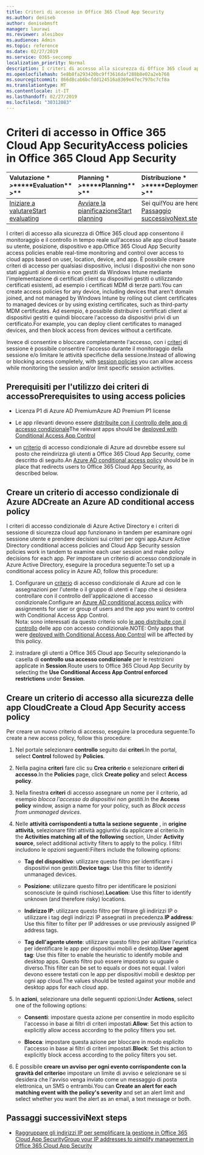 ```yaml
---
title: Criteri di accesso in Office 365 Cloud App Security
ms.author: deniseb
author: denisebmsft
manager: laurawi
ms.reviewer: alesibov
ms.audience: Admin
ms.topic: reference
ms.date: 02/27/2019
ms.service: O365-seccomp
localization_priority: Normal
description: I criteri di accesso alla sicurezza di Office 365 cloud app consentono il monitoraggio e il controllo in tempo reale sull'accesso alle app cloud basate su utente, posizione, dispositivo e app. È possibile creare criteri di accesso per qualsiasi dispositivo, inclusi i dispositivi che non sono stati aggiunti al dominio e non gestiti da Windows Intune mediante l'implementazione di certificati client su dispositivi gestiti o utilizzando certificati esistenti, ad esempio i certificati MDM di terze parti. Ad esempio, è possibile distribuire i certificati client ai dispositivi gestiti e quindi bloccare l'accesso da dispositivi privi di un certificato.
ms.openlocfilehash: 5e8b8fa293420bc9ff3616daf288b8e02a2eb768
ms.sourcegitcommit: 866d8cab6bcfdd124516a8369e47ec797bc7cf8a
ms.translationtype: MT
ms.contentlocale: it-IT
ms.lasthandoff: 02/27/2019
ms.locfileid: "30312083"
---
```

# <a name="access-policies-in-office-365-cloud-app-security"></a><span data-ttu-id="5d28a-105">Criteri di accesso in Office 365 Cloud App Security</span><span class="sxs-lookup"><span data-stu-id="5d28a-105">Access policies in Office 365 Cloud App Security</span></span>

|<span data-ttu-id="5d28a-106">Valutazione \* *\>*\*</span><span class="sxs-lookup"><span data-stu-id="5d28a-106">\*\*\*\*Evaluation\*\* \>\*\*</span></span>|<span data-ttu-id="5d28a-107">Planning \* *\>*\*</span><span class="sxs-lookup"><span data-stu-id="5d28a-107">\*\*\*\*Planning\*\* \>\*\*</span></span>|<span data-ttu-id="5d28a-108">Distribuzione \* *\>*\*</span><span class="sxs-lookup"><span data-stu-id="5d28a-108">\*\*\*\*Deployment\*\* \>\*\*</span></span>|<span data-ttu-id="5d28a-109">Utilizzo \* \* \* \*</span><span class="sxs-lookup"><span data-stu-id="5d28a-109">\*\*\*\*Utilization\*\*\*\*</span></span>|
|:-----|:-----|:-----|:-----|
|[<span data-ttu-id="5d28a-110">Iniziare a valutare</span><span class="sxs-lookup"><span data-stu-id="5d28a-110">Start evaluating</span></span>](office-365-cas-overview.md) <br/> |[<span data-ttu-id="5d28a-111">Avviare la pianificazione</span><span class="sxs-lookup"><span data-stu-id="5d28a-111">Start planning</span></span>](get-ready-for-office-365-cas.md) <br/> |<span data-ttu-id="5d28a-112">Sei qui!</span><span class="sxs-lookup"><span data-stu-id="5d28a-112">You are here!</span></span>  <br/> [<span data-ttu-id="5d28a-113">Passaggio successivo</span><span class="sxs-lookup"><span data-stu-id="5d28a-113">Next step</span></span>](group-your-ip-addresses-in-ocas.md) <br/> |[<span data-ttu-id="5d28a-114">Iniziare a utilizzare</span><span class="sxs-lookup"><span data-stu-id="5d28a-114">Start utilizing</span></span>](utilization-activities-for-ocas.md) <br/> |

<span data-ttu-id="5d28a-115">I criteri di accesso alla sicurezza di Office 365 cloud app consentono il monitoraggio e il controllo in tempo reale sull'accesso alle app cloud basate su utente, posizione, dispositivo e app.</span><span class="sxs-lookup"><span data-stu-id="5d28a-115">Office 365 Cloud App Security access policies enable real-time monitoring and control over access to cloud apps based on user, location, device, and app.</span></span> <span data-ttu-id="5d28a-116">È possibile creare criteri di accesso per qualsiasi dispositivo, inclusi i dispositivi che non sono stati aggiunti al dominio e non gestiti da Windows Intune mediante l'implementazione di certificati client su dispositivi gestiti o utilizzando certificati esistenti, ad esempio i certificati MDM di terze parti.</span><span class="sxs-lookup"><span data-stu-id="5d28a-116">You can create access policies for any device, including devices that aren't domain joined, and not managed by Windows Intune by rolling out client certificates to managed devices or by using existing certificates, such as third-party MDM certificates.</span></span> <span data-ttu-id="5d28a-117">Ad esempio, è possibile distribuire i certificati client ai dispositivi gestiti e quindi bloccare l'accesso da dispositivi privi di un certificato.</span><span class="sxs-lookup"><span data-stu-id="5d28a-117">For example, you can deploy client certificates to managed devices, and then block access from devices without a certificate.</span></span>

<span data-ttu-id="5d28a-118">Invece di consentire o bloccare completamente l'accesso, con i [criteri](ocas-session-policies.md) di sessione è possibile consentire l'accesso durante il monitoraggio della sessione e/o limitare le attività specifiche della sessione.</span><span class="sxs-lookup"><span data-stu-id="5d28a-118">Instead of allowing or blocking access completely, with [session policies](ocas-session-policies.md) you can allow access while monitoring the session and/or limit specific session activities.</span></span>

## <a name="prerequisites-to-using-access-policies"></a><span data-ttu-id="5d28a-119">Prerequisiti per l'utilizzo dei criteri di accesso</span><span class="sxs-lookup"><span data-stu-id="5d28a-119">Prerequisites to using access policies</span></span>

- <span data-ttu-id="5d28a-120">Licenza P1 di Azure AD Premium</span><span class="sxs-lookup"><span data-stu-id="5d28a-120">Azure AD Premium P1 license</span></span>

- <span data-ttu-id="5d28a-121">Le app rilevanti devono essere [distribuite con il controllo delle app di accesso condizionale](https://docs.microsoft.com/en-us/cloud-app-security/proxy-deployment-aad)</span><span class="sxs-lookup"><span data-stu-id="5d28a-121">The relevant apps should be [deployed with Conditional Access App Control](https://docs.microsoft.com/en-us/cloud-app-security/proxy-deployment-aad)</span></span>

- <span data-ttu-id="5d28a-122">un [criterio](https://docs.microsoft.com/azure/active-directory/active-directory-conditional-access-azure-portal) di accesso condizionale di Azure ad dovrebbe essere sul posto che reindirizza gli utenti a Office 365 Cloud App Security, come descritto di seguito.</span><span class="sxs-lookup"><span data-stu-id="5d28a-122">An [Azure AD conditional access policy](https://docs.microsoft.com/azure/active-directory/active-directory-conditional-access-azure-portal) should be in place that redirects users to Office 365 Cloud App Security, as described below.</span></span>

## <a name="create-an-azure-ad-conditional-access-policy"></a><span data-ttu-id="5d28a-123">Creare un criterio di accesso condizionale di Azure AD</span><span class="sxs-lookup"><span data-stu-id="5d28a-123">Create an Azure AD conditional access policy</span></span>

<span data-ttu-id="5d28a-124">I criteri di accesso condizionale di Azure Active Directory e i criteri di sessione di sicurezza cloud app funzionano in tandem per esaminare ogni sessione utente e prendere decisioni sui criteri per ogni app.</span><span class="sxs-lookup"><span data-stu-id="5d28a-124">Azure Active Directory conditional access policies and Cloud App Security session policies work in tandem to examine each user session and make policy decisions for each app.</span></span> <span data-ttu-id="5d28a-125">Per impostare un criterio di accesso condizionale in Azure Active Directory, eseguire la procedura seguente:</span><span class="sxs-lookup"><span data-stu-id="5d28a-125">To set up a conditional access policy in Azure AD, follow this procedure:</span></span>

1. <span data-ttu-id="5d28a-126">Configurare un [criterio](https://docs.microsoft.com/azure/active-directory/active-directory-conditional-access-azure-portal) di accesso condizionale di Azure ad con le assegnazioni per l'utente o il gruppo di utenti e l'app che si desidera controllare con il controllo dell'applicazione di accesso condizionale.</span><span class="sxs-lookup"><span data-stu-id="5d28a-126">Configure an [Azure AD conditional access policy](https://docs.microsoft.com/azure/active-directory/active-directory-conditional-access-azure-portal) with assignments for user or group of users and the app you want to control with Conditional Access App Control.</span></span><br><span data-ttu-id="5d28a-127">Nota: sono interessati da questo criterio solo [le app distribuite con il controllo](https://docs.microsoft.com/cloud-app-security/proxy-deployment-aad) delle app con accesso condizionale.</span><span class="sxs-lookup"><span data-stu-id="5d28a-127">NOTE: Only apps that were [deployed with Conditional Access App Control](https://docs.microsoft.com/cloud-app-security/proxy-deployment-aad) will be affected by this policy.</span></span>

2. <span data-ttu-id="5d28a-128">instradare gli utenti a Office 365 Cloud app Security selezionando la casella di **controllo usa accesso condizionale** per le restrizioni applicate in **Session**.</span><span class="sxs-lookup"><span data-stu-id="5d28a-128">Route users to Office 365 Cloud App Security by selecting the **Use Conditional Access App Control enforced restrictions** under **Session**.</span></span>

## <a name="create-a-cloud-app-security-access-policy"></a><span data-ttu-id="5d28a-129">Creare un criterio di accesso alla sicurezza delle app Cloud</span><span class="sxs-lookup"><span data-stu-id="5d28a-129">Create a Cloud App Security access policy</span></span>

<span data-ttu-id="5d28a-130">Per creare un nuovo criterio di accesso, eseguire la procedura seguente:</span><span class="sxs-lookup"><span data-stu-id="5d28a-130">To create a new access policy, follow this procedure:</span></span>

1. <span data-ttu-id="5d28a-131">Nel portale selezionare **controllo** seguito dai **criteri**.</span><span class="sxs-lookup"><span data-stu-id="5d28a-131">In the portal, select **Control** followed by **Policies**.</span></span>

2. <span data-ttu-id="5d28a-132">Nella pagina **criteri** fare clic su **Crea criterio** e selezionare **criteri di accesso**.</span><span class="sxs-lookup"><span data-stu-id="5d28a-132">In the **Policies** page, click **Create policy** and select **Access policy**.</span></span>

3. <span data-ttu-id="5d28a-133">Nella finestra **criteri** di accesso assegnare un nome per il criterio, ad esempio *blocca l'accesso da dispositivi non gestiti*.</span><span class="sxs-lookup"><span data-stu-id="5d28a-133">In the **Access policy** window, assign a name for your policy, such as *Block access from unmanaged devices*.</span></span>

4. <span data-ttu-id="5d28a-134">Nelle **attività corrispondenti a tutta la sezione seguente** , in **origine attività**, selezionare filtri attività aggiuntivi da applicare al criterio.</span><span class="sxs-lookup"><span data-stu-id="5d28a-134">In the **Activities matching all of the following** section, Under **Activity source**, select additional activity filters to apply to the policy.</span></span> <span data-ttu-id="5d28a-135">I filtri includono le opzioni seguenti:</span><span class="sxs-lookup"><span data-stu-id="5d28a-135">Filters include the following options:</span></span>
    
    - <span data-ttu-id="5d28a-136">**Tag del dispositivo**: utilizzare questo filtro per identificare i dispositivi non gestiti.</span><span class="sxs-lookup"><span data-stu-id="5d28a-136">**Device tags**: Use this filter to identify unmanaged devices.</span></span>
    
    - <span data-ttu-id="5d28a-137">**Posizione**: utilizzare questo filtro per identificare le posizioni sconosciute (e quindi rischiose).</span><span class="sxs-lookup"><span data-stu-id="5d28a-137">**Location**: Use this filter to identify unknown (and therefore risky) locations.</span></span>
    
    - <span data-ttu-id="5d28a-138">**Indirizzo IP**: utilizzare questo filtro per filtrare gli indirizzi IP o utilizzare i tag degli indirizzi IP assegnati in precedenza.</span><span class="sxs-lookup"><span data-stu-id="5d28a-138">**IP address**: Use this filter to filter per IP addresses or use previously assigned IP address tags.</span></span>
    
    - <span data-ttu-id="5d28a-139">**Tag dell'agente utente**: utilizzare questo filtro per abilitare l'euristica per identificare le app per dispositivi mobili e desktop.</span><span class="sxs-lookup"><span data-stu-id="5d28a-139">**User agent tag**: Use this filter to enable the heuristic to identify mobile and desktop apps.</span></span> <span data-ttu-id="5d28a-140">Questo filtro può essere impostato su uguale o diverso.</span><span class="sxs-lookup"><span data-stu-id="5d28a-140">This filter can be set to equals or does not equal.</span></span> <span data-ttu-id="5d28a-141">I valori devono essere testati con le app per dispositivi mobili e desktop per ogni app cloud.</span><span class="sxs-lookup"><span data-stu-id="5d28a-141">The values should be tested against your mobile and desktop apps for each cloud app.</span></span>

5. <span data-ttu-id="5d28a-142">In **azioni**, selezionare una delle seguenti opzioni:</span><span class="sxs-lookup"><span data-stu-id="5d28a-142">Under **Actions**, select one of the following options:</span></span>
    
    - <span data-ttu-id="5d28a-143">**Consenti**: impostare questa azione per consentire in modo esplicito l'accesso in base ai filtri di criteri impostati.</span><span class="sxs-lookup"><span data-stu-id="5d28a-143">**Allow**: Set this action to explicitly allow access according to the policy filters you set.</span></span>
    
    - <span data-ttu-id="5d28a-144">**Blocca**: impostare questa azione per bloccare in modo esplicito l'accesso in base ai filtri di criteri impostati.</span><span class="sxs-lookup"><span data-stu-id="5d28a-144">**Block**: Set this action to explicitly block access according to the policy filters you set.</span></span>

6. <span data-ttu-id="5d28a-145">È possibile **creare un avviso per ogni evento corrispondente con la gravità del criterio**e impostare un limite di avviso e selezionare se si desidera che l'avviso venga inviato come un messaggio di posta elettronica, un SMS o entrambi.</span><span class="sxs-lookup"><span data-stu-id="5d28a-145">You can **Create an alert for each matching event with the policy's severity** and set an alert limit and select whether you want the alert as an email, a text message or both.</span></span>

## <a name="next-steps"></a><span data-ttu-id="5d28a-146">Passaggi successivi</span><span class="sxs-lookup"><span data-stu-id="5d28a-146">Next steps</span></span>

- [<span data-ttu-id="5d28a-147">Raggruppare gli indirizzi IP per semplificare la gestione in Office 365 Cloud App Security</span><span class="sxs-lookup"><span data-stu-id="5d28a-147">Group your IP addresses to simplify management in Office 365 Cloud App Security</span></span>](group-your-ip-addresses-in-ocas.md)